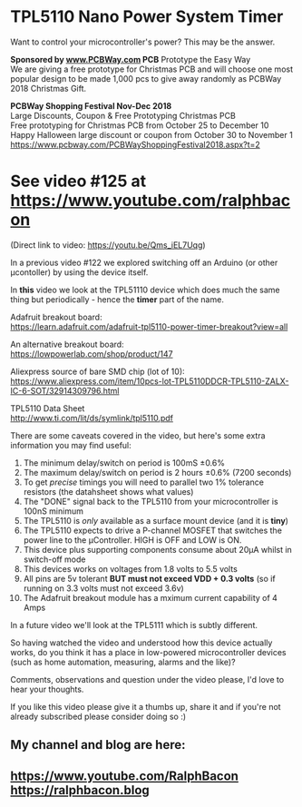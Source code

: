 # TPL5110 Nano Power System Timer
Want to control your microcontroller's power? This may be the answer.

**Sponsored by www.PCBWay.com PCB** Prototype the Easy Way  
We are giving a free prototype for Christmas PCB and will choose one most popular design to be made 1,000 pcs to give away randomly as PCBWay 2018 Christmas Gift.

**PCBWay Shopping Festival Nov-Dec 2018**  
Large Discounts, Coupon & Free Prototyping Christmas PCB  
Free prototyping for Christmas PCB from October 25 to December 10  
Happy Halloween large discount or coupon from October 30 to November 1  
https://www.pcbway.com/PCBWayShoppingFestival2018.aspx?t=2

# See video #125 at https://www.youtube.com/ralphbacon  
(Direct link to video: https://youtu.be/Qms_iEL7Uqg)

In a previous video #122 we explored switching off an Arduino (or other µcontoller) by using the device itself. 

In **this** video we look at the TPL51110 device which does much the same thing but periodically - hence the **timer** part of the name.

Adafruit breakout board:  
https://learn.adafruit.com/adafruit-tpl5110-power-timer-breakout?view=all

An alternative breakout board:  
https://lowpowerlab.com/shop/product/147

Aliexpress source of bare SMD chip (lot of 10):  
https://www.aliexpress.com/item/10pcs-lot-TPL5110DDCR-TPL5110-ZALX-IC-6-SOT/32914309796.html

TPL5110 Data Sheet  
http://www.ti.com/lit/ds/symlink/tpl5110.pdf  

There are some caveats covered in the video, but here's some extra information you may find useful:

1. The minimum delay/switch on period is 100mS ±0.6%   
2. The maximum delay/switch on period is 2 hours ±0.6% (7200 seconds)  
3. To get *precise* timings you will need to parallel two 1% tolerance resistors (the datahsheet shows what values)  
4. The "DONE" signal back to the TPL5110 from your microcontroller is 100nS minimum  
5. The TPL5110 is *only* available as a surface mount device (and it is **tiny**)  
6. The TPL5110 expects to drive a P-channel MOSFET that switches the power line to the µController. HIGH is OFF and LOW is ON.  
7. This device plus supporting components consume about 20µA whilst in switch-off mode
8. This devices works on voltages from 1.8 volts to 5.5 volts
9. All pins are 5v tolerant **BUT must not exceed VDD + 0.3 volts** (so if running on 3.3 volts must not exceed 3.6v)
8. The Adafruit breakout module has a mximum current capability of 4 Amps
 
In a future video we'll look at the TPL5111 which is subtly different.

So having watched the video and understood how this device actually works, do you think it has a place in low-powered microcontroller devices (such as home automation, measuring, alarms and the like)?

Comments, observations and question under the video please, I'd love to hear your thoughts.

If you like this video please give it a thumbs up, share it and if you're not already subscribed please consider doing so :)

My channel and blog are here:  
------------------------------------------------------------------  
https://www.youtube.com/RalphBacon  
https://ralphbacon.blog  
------------------------------------------------------------------  
